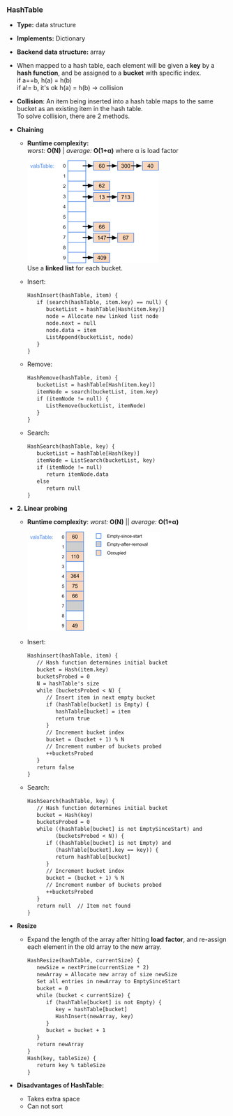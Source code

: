 ### HashTable
- **Type:** data structure
- **Implements:** Dictionary
- **Backend data structure:** array
- When mapped to a hash table, each element will be given a **key** by a **hash function**, and be assigned to a **bucket** with specific index.  
if a==b, h(a) = h(b)  
if a!= b, it's ok h(a) = h(b) -> collision  
- **Collision**: An item being inserted into a hash table maps to the same bucket as an existing item in the hash table.  
To solve collision, there are 2 methods.  
- **Chaining**  
   - **Runtime complexity:**  
     *worst:* **O(N)** | *average:* **O(1+α)**  where α is load factor
     
     ![image](images/HashTable-1.png)  
     Use a **linked list** for each bucket.  
   - Insert:  
      ```
      HashInsert(hashTable, item) {
         if (search(hashTable, item.key) == null) {
            bucketList = hashTable[Hash(item.key)]
            node = Allocate new linked list node
            node.next = null
            node.data = item
            ListAppend(bucketList, node)
         }
      }
      ```
   - Remove:  
      ```
      HashRemove(hashTable, item) {
         bucketList = hashTable[Hash(item.key)]
         itemNode = search(bucketList, item.key)
         if (itemNode != null) {
            ListRemove(bucketList, itemNode)
         } 
      }
      ```
   - Search:  
      ```
      HashSearch(hashTable, key) {
         bucketList = hashTable[Hash(key)]
         itemNode = ListSearch(bucketList, key)
         if (itemNode != null)
            return itemNode.data
         else
            return null
      }
      ```

- **2. Linear probing**  
   - **Runtime complexity**: *worst:* **O(N)** || *average:* **O(1+α)**  

      ![image](images/HashTable-2.png)  
   - Insert:  
      ```
      Hashinsert(hashTable, item) {
         // Hash function determines initial bucket
         bucket = Hash(item.key)    
         bucketsProbed = 0
         N = hashTable's size
         while (bucketsProbed < N) {
            // Insert item in next empty bucket
            if (hashTable[bucket] is Empty) {
               hashTable[bucket] = item
               return true 
            }
            // Increment bucket index
            bucket = (bucket + 1) % N
            // Increment number of buckets probed
            ++bucketsProbed
         }
         return false      
      }
      ```
   - Search:  
      ```
      HashSearch(hashTable, key) {
         // Hash function determines initial bucket
         bucket = Hash(key)
         bucketsProbed = 0
         while ((hashTable[bucket] is not EmptySinceStart) and
               (bucketsProbed < N)) {
            if ((hashTable[bucket] is not Empty) and
               (hashTable[bucket].key == key)) {
               return hashTable[bucket]
            }
            // Increment bucket index
            bucket = (bucket + 1) % N
            // Increment number of buckets probed
            ++bucketsProbed
         }
         return null  // Item not found
      }
      ```

- **Resize**
   - Expand the length of the array after hitting **load factor**, and re-assign each element in the old array to the new array.  
      ```
      HashResize(hashTable, currentSize) {
         newSize = nextPrime(currentSize * 2)
         newArray = Allocate new array of size newSize
         Set all entries in newArray to EmptySinceStart
         bucket = 0
         while (bucket < currentSize) {
            if (hashTable[bucket] is not Empty) {
               key = hashTable[bucket]
               HashInsert(newArray, key)
            }
            bucket = bucket + 1
         }
         return newArray
      }
      Hash(key, tableSize) {
         return key % tableSize
      }
      ```

- **Disadvantages of HashTable:**  
   - Takes extra space  
   - Can not sort
